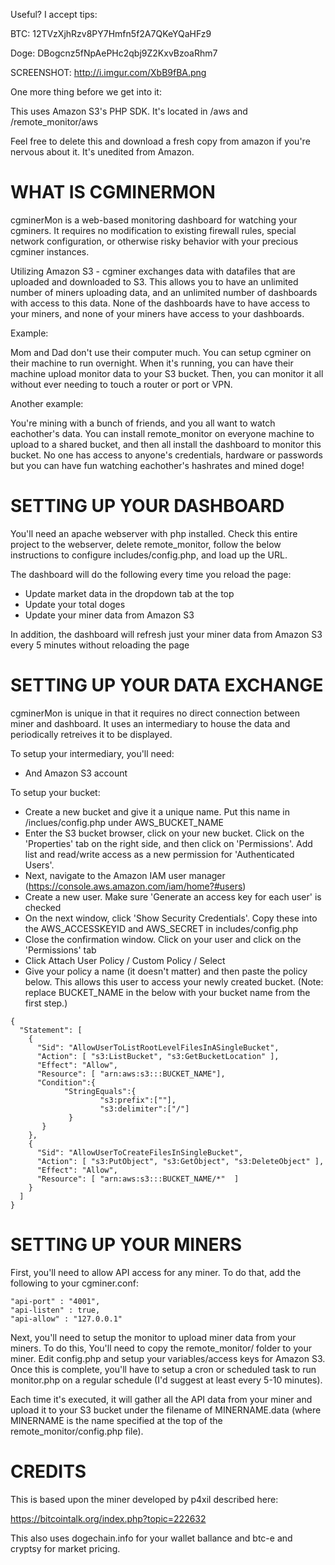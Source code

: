Useful? I accept tips:

BTC: 12TVzXjhRzv8PY7Hmfn5f2A7QKeYQaHFz9

Doge: DBogcnz5fNpAePHc2qbj9Z2KxvBzoaRhm7

SCREENSHOT: http://i.imgur.com/XbB9fBA.png

One more thing before we get into it:

This uses Amazon S3's PHP SDK. It's located in /aws and /remote_monitor/aws

Feel free to delete this and download a fresh copy from amazon if you're nervous about it. It's unedited from Amazon.

WHAT IS CGMINERMON
===================================================
cgminerMon is a web-based monitoring dashboard for watching your cgminers. It requires no modification to existing firewall rules, special network configuration, or otherwise risky behavior with your precious cgminer instances.

Utilizing Amazon S3 - cgminer exchanges data with datafiles that are uploaded and downloaded to S3. This allows you to have an unlimited number of miners uploading data, and an unlimited number of dashboards with access to this data. None of the dashboards have to have access to your miners, and none of your miners have access to your dashboards.

Example:

Mom and Dad don't use their computer much. You can setup cgminer on their machine to run overnight. When it's running, you can have their machine upload monitor data to your S3 bucket. Then, you can monitor it all without ever needing to touch a router or port or VPN.

Another example:

You're mining with a bunch of friends, and you all want to watch eachother's data. You can install remote_monitor on everyone machine to upload to a shared bucket, and then all install the dashboard to monitor this bucket. No one has access to anyone's credentials, hardware or passwords but you can have fun watching eachother's hashrates and mined doge!

SETTING UP YOUR DASHBOARD
===================================================
You'll need an apache webserver with php installed. Check this entire project to the webserver, delete remote_monitor, follow the below instructions to configure includes/config.php, and load up the URL. 

The dashboard will do the following every time you reload the page:

- Update market data in the dropdown tab at the top
- Update your total doges
- Update your miner data from Amazon S3

In addition, the dashboard will refresh just your miner data from Amazon S3 every 5 minutes without reloading the page 

SETTING UP YOUR DATA EXCHANGE
===================================================
cgminerMon is unique in that it requires no direct connection between miner and dashboard. It uses an intermediary to house the data and periodically retreives it to be displayed.

To setup your intermediary, you'll need:

- And Amazon S3 account

To setup your bucket:

- Create a new bucket and give it a unique name. Put this name in /inclues/config.php under AWS_BUCKET_NAME
- Enter the S3 bucket browser, click on your new bucket. Click on the 'Properties' tab on the right side, and then click on 'Permissions'. Add list and read/write access as a new permission for 'Authenticated Users'.
- Next, navigate to the Amazon IAM user manager (https://console.aws.amazon.com/iam/home?#users)
- Create a new user. Make sure 'Generate an access key for each user' is checked
- On the next window, click 'Show Security Credentials'. Copy these into the AWS_ACCESSKEYID and AWS_SECRET in includes/config.php
- Close the confirmation window. Click on your user and click on the 'Permissions' tab
- Click Attach User Policy / Custom Policy / Select
- Give your policy a name (it doesn't matter) and then paste the policy below. This allows this user to access your newly created bucket. (Note: replace BUCKET_NAME in the below with your bucket name from the first step.)

```
{
  "Statement": [
    {
      "Sid": "AllowUserToListRootLevelFilesInASingleBucket",
      "Action": [ "s3:ListBucket", "s3:GetBucketLocation" ],
      "Effect": "Allow",
      "Resource": [ "arn:aws:s3:::BUCKET_NAME"],
      "Condition":{ 
            "StringEquals":{
                    "s3:prefix":[""], 
                    "s3:delimiter":["/"]
             }
       }  
    },
    {
      "Sid": "AllowUserToCreateFilesInSingleBucket",
      "Action": [ "s3:PutObject", "s3:GetObject", "s3:DeleteObject" ],
      "Effect": "Allow",
      "Resource": [ "arn:aws:s3:::BUCKET_NAME/*"  ]
    }
  ]
}  
```

SETTING UP YOUR MINERS
===================================================
First, you'll need to allow API access for any miner. To do that, add the following to your cgminer.conf:

```
"api-port" : "4001",
"api-listen" : true,
"api-allow" : "127.0.0.1"
```

Next, you'll need to setup the monitor to upload miner data from your miners. To do this, You'll need to copy the remote_monitor/ folder to your miner. Edit config.php and setup your variables/access keys for Amazon S3. Once this is complete, you'll have to setup a cron or scheduled task to run monitor.php on a regular schedule (I'd suggest at least every 5-10 minutes). 

Each time it's executed, it will gather all the API data from your miner and upload it to your S3 bucket under the filename of MINERNAME.data (where MINERNAME is the name specified at the top of the remote_monitor/config.php file).


CREDITS
===================================================

This is based upon the miner developed by p4xil described here:

https://bitcointalk.org/index.php?topic=222632

This also uses dogechain.info for your wallet ballance and btc-e and cryptsy for market pricing.